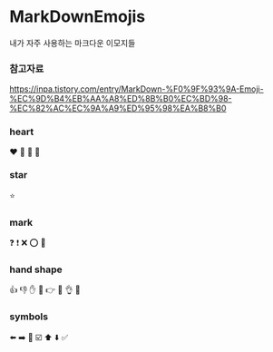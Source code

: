# MarkDownEmojis
내가 자주 사용하는 마크다운 이모지들 

### 참고자료 
https://inpa.tistory.com/entry/MarkDown-%F0%9F%93%9A-Emoji-%EC%9D%B4%EB%AA%A8%ED%8B%B0%EC%BD%98-%EC%82%AC%EC%9A%A9%ED%95%98%EA%B8%B0

### heart
❤️ 💙 💚 💜

### star
⭐️

### mark
❓ ❗️ ❌ ⭕️ 💯

### hand shape
👍 👎 ✋ 💪 👉 👊 👌 🖕 

### symbols
⬅️ ➡️ 🔄 ☑️ ⬆️ ⬇️ ✅ 


